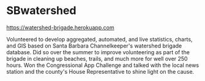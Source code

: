 # SBwatershed
https://watershed-brigade.herokuapp.com

Volunteered to develop aggregated, automated, and live statistics, charts, and GIS based on Santa Barbara Channelkeeper's watershed brigade database. Did so over the summer to improve volunteering as part of the brigade in cleaning up beaches, trails, and much more for well over 250 hours. Won the Congressional App Challenge and talked with the local news station and the county's House Representative to shine light on the cause.
